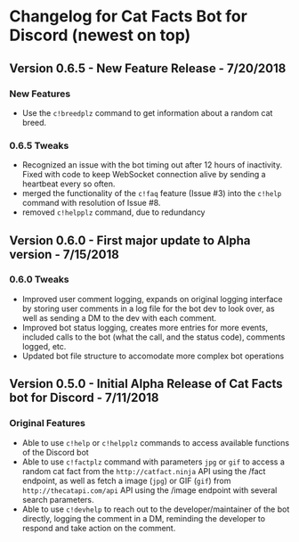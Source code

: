 # Changelog for Cat Facts Bot for Discord (newest on top)

## Version 0.6.5 - New Feature Release - 7/20/2018

### New Features

- Use the `c!breedplz` command to get information about a random cat breed.

### 0.6.5 Tweaks

- Recognized an issue with the bot timing out after 12 hours of inactivity. Fixed with code to keep WebSocket connection alive by sending a heartbeat every so often.
- merged the functionality of the `c!faq` feature (Issue #3) into the `c!help` command with resolution of Issue #8.
- removed `c!helpplz` command, due to redundancy

## Version 0.6.0 - First major update to Alpha version - 7/15/2018

### 0.6.0 Tweaks

- Improved user comment logging, expands on original logging interface by storing user comments in a log file for the bot dev to look over, as well as sending a DM to the dev with each comment.
- Improved bot status logging, creates more entries for more events, included calls to the bot (what the call, and the status code), comments logged, etc.
- Updated bot file structure to accomodate more complex bot operations

## Version 0.5.0 - Initial Alpha Release of Cat Facts bot for Discord - 7/11/2018

### Original Features

- Able to use `c!help` or `c!helpplz` commands to access available functions of the Discord bot
- Able to use `c!factplz` command with parameters `jpg` or `gif` to access a random cat fact from the `http://catfact.ninja` API using the /fact endpoint, as well as fetch a image (`jpg`) or GIF (`gif`) from `http://thecatapi.com/api` API using the /image endpoint with several search parameters.
- Able to use `c!devhelp` to reach out to the developer/maintainer of the bot directly, logging the comment in a DM, reminding the developer to respond and take action on the comment.
